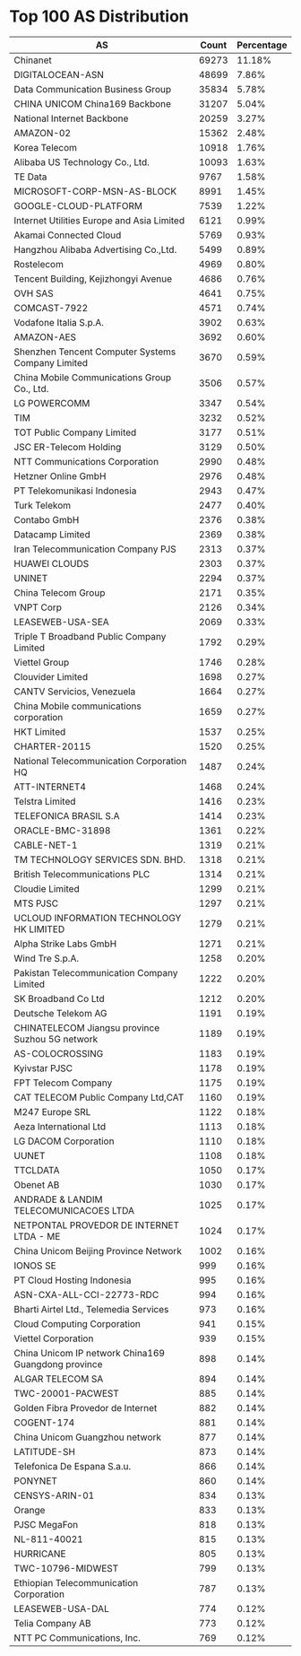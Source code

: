 # Top 100 AS Distribution
| AS | Count | Percentage |
|----|----|----|
| Chinanet | 69273 | 11.18% |
| DIGITALOCEAN-ASN | 48699 | 7.86% |
| Data Communication Business Group | 35834 | 5.78% |
| CHINA UNICOM China169 Backbone | 31207 | 5.04% |
| National Internet Backbone | 20259 | 3.27% |
| AMAZON-02 | 15362 | 2.48% |
| Korea Telecom | 10918 | 1.76% |
| Alibaba US Technology Co., Ltd. | 10093 | 1.63% |
| TE Data | 9767 | 1.58% |
| MICROSOFT-CORP-MSN-AS-BLOCK | 8991 | 1.45% |
| GOOGLE-CLOUD-PLATFORM | 7539 | 1.22% |
| Internet Utilities Europe and Asia Limited | 6121 | 0.99% |
| Akamai Connected Cloud | 5769 | 0.93% |
| Hangzhou Alibaba Advertising Co.,Ltd. | 5499 | 0.89% |
| Rostelecom | 4969 | 0.80% |
| Tencent Building, Kejizhongyi Avenue | 4686 | 0.76% |
| OVH SAS | 4641 | 0.75% |
| COMCAST-7922 | 4571 | 0.74% |
| Vodafone Italia S.p.A. | 3902 | 0.63% |
| AMAZON-AES | 3692 | 0.60% |
| Shenzhen Tencent Computer Systems Company Limited | 3670 | 0.59% |
| China Mobile Communications Group Co., Ltd. | 3506 | 0.57% |
| LG POWERCOMM | 3347 | 0.54% |
| TIM | 3232 | 0.52% |
| TOT Public Company Limited | 3177 | 0.51% |
| JSC ER-Telecom Holding | 3129 | 0.50% |
| NTT Communications Corporation | 2990 | 0.48% |
| Hetzner Online GmbH | 2976 | 0.48% |
| PT Telekomunikasi Indonesia | 2943 | 0.47% |
| Turk Telekom | 2477 | 0.40% |
| Contabo GmbH | 2376 | 0.38% |
| Datacamp Limited | 2369 | 0.38% |
| Iran Telecommunication Company PJS | 2313 | 0.37% |
| HUAWEI CLOUDS | 2303 | 0.37% |
| UNINET | 2294 | 0.37% |
| China Telecom Group | 2171 | 0.35% |
| VNPT Corp | 2126 | 0.34% |
| LEASEWEB-USA-SEA | 2069 | 0.33% |
| Triple T Broadband Public Company Limited | 1792 | 0.29% |
| Viettel Group | 1746 | 0.28% |
| Clouvider Limited | 1698 | 0.27% |
| CANTV Servicios, Venezuela | 1664 | 0.27% |
| China Mobile communications corporation | 1659 | 0.27% |
| HKT Limited | 1537 | 0.25% |
| CHARTER-20115 | 1520 | 0.25% |
| National Telecommunication Corporation HQ | 1487 | 0.24% |
| ATT-INTERNET4 | 1468 | 0.24% |
| Telstra Limited | 1416 | 0.23% |
| TELEFONICA BRASIL S.A | 1414 | 0.23% |
| ORACLE-BMC-31898 | 1361 | 0.22% |
| CABLE-NET-1 | 1319 | 0.21% |
| TM TECHNOLOGY SERVICES SDN. BHD. | 1318 | 0.21% |
| British Telecommunications PLC | 1314 | 0.21% |
| Cloudie Limited | 1299 | 0.21% |
| MTS PJSC | 1297 | 0.21% |
| UCLOUD INFORMATION TECHNOLOGY HK LIMITED | 1279 | 0.21% |
| Alpha Strike Labs GmbH | 1271 | 0.21% |
| Wind Tre S.p.A. | 1258 | 0.20% |
| Pakistan Telecommunication Company Limited | 1222 | 0.20% |
| SK Broadband Co Ltd | 1212 | 0.20% |
| Deutsche Telekom AG | 1191 | 0.19% |
| CHINATELECOM Jiangsu province Suzhou 5G network | 1189 | 0.19% |
| AS-COLOCROSSING | 1183 | 0.19% |
| Kyivstar PJSC | 1178 | 0.19% |
| FPT Telecom Company | 1175 | 0.19% |
| CAT TELECOM Public Company Ltd,CAT | 1160 | 0.19% |
| M247 Europe SRL | 1122 | 0.18% |
| Aeza International Ltd | 1113 | 0.18% |
| LG DACOM Corporation | 1110 | 0.18% |
| UUNET | 1108 | 0.18% |
| TTCLDATA | 1050 | 0.17% |
| Obenet AB | 1030 | 0.17% |
| ANDRADE & LANDIM TELECOMUNICACOES LTDA | 1025 | 0.17% |
| NETPONTAL PROVEDOR DE INTERNET LTDA - ME | 1024 | 0.17% |
| China Unicom Beijing Province Network | 1002 | 0.16% |
| IONOS SE | 999 | 0.16% |
| PT Cloud Hosting Indonesia | 995 | 0.16% |
| ASN-CXA-ALL-CCI-22773-RDC | 994 | 0.16% |
| Bharti Airtel Ltd., Telemedia Services | 973 | 0.16% |
| Cloud Computing Corporation | 941 | 0.15% |
| Viettel Corporation | 939 | 0.15% |
| China Unicom IP network China169 Guangdong province | 898 | 0.14% |
| ALGAR TELECOM SA | 894 | 0.14% |
| TWC-20001-PACWEST | 885 | 0.14% |
| Golden Fibra Provedor de Internet | 882 | 0.14% |
| COGENT-174 | 881 | 0.14% |
| China Unicom Guangzhou network | 877 | 0.14% |
| LATITUDE-SH | 873 | 0.14% |
| Telefonica De Espana S.a.u. | 866 | 0.14% |
| PONYNET | 860 | 0.14% |
| CENSYS-ARIN-01 | 834 | 0.13% |
| Orange | 833 | 0.13% |
| PJSC MegaFon | 818 | 0.13% |
| NL-811-40021 | 815 | 0.13% |
| HURRICANE | 805 | 0.13% |
| TWC-10796-MIDWEST | 799 | 0.13% |
| Ethiopian Telecommunication Corporation | 787 | 0.13% |
| LEASEWEB-USA-DAL | 774 | 0.12% |
| Telia Company AB | 773 | 0.12% |
| NTT PC Communications, Inc. | 769 | 0.12% |
